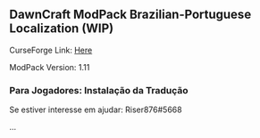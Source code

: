 ## DawnCraft ModPack Brazilian-Portuguese Localization (WIP)

CurseForge Link: [Here](https://www.curseforge.com/minecraft/modpacks/dawn-craft "DawnCraft - An Adventure RPG Modpack")

ModPack Version: 1.11

### Para Jogadores: Instalação da Tradução

Se estiver interesse em ajudar: Riser876#5668

 ...
